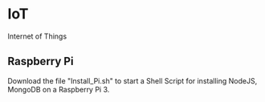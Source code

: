 # IoT
Internet of Things
## Raspberry Pi
Download the file "Install_Pi.sh" to start a Shell Script for installing NodeJS, MongoDB on a Raspberry Pi 3.

